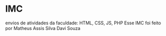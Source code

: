 # IMC
envios de atividades da faculdade: HTML, CSS, JS, PHP
Esse IMC foi feito por
Matheus Assis Silva
Davi Souza
